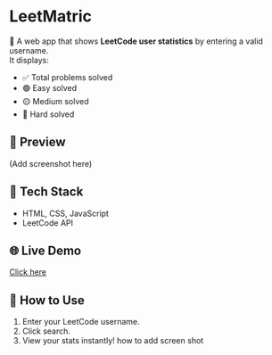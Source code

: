 # LeetMatric

🚀 A web app that shows **LeetCode user statistics** by entering a valid username.  
It displays:
- ✅ Total problems solved
- 🟢 Easy solved
- 🟡 Medium solved
- 🔴 Hard solved

## 📸 Preview
(Add screenshot here)

## 🔧 Tech Stack
- HTML, CSS, JavaScript
- LeetCode API

## 🌐 Live Demo
[Click here](https://amankv1234.github.io/LEET_MATRIC_APP/)

## 📌 How to Use
1. Enter your LeetCode username.
2. Click search.
3. View your stats instantly!  how to add screen shot
